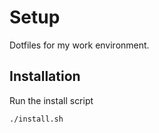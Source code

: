 # Setup

Dotfiles for my work environment.

## Installation

Run the install script

```bash
./install.sh
```
